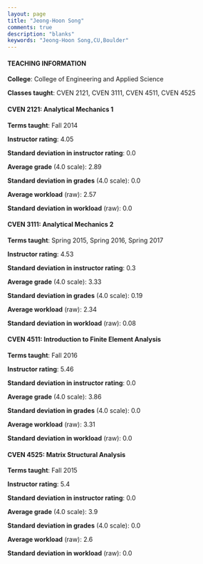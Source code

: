 ```yaml
---
layout: page
title: "Jeong-Hoon Song" 
comments: true
description: "blanks"
keywords: "Jeong-Hoon Song,CU,Boulder"
---
```

<head>
<script src="https://ajax.googleapis.com/ajax/libs/jquery/2.1.3/jquery.min.js"></script>
<script src="https://dl.dropboxusercontent.com/s/pc42nxpaw1ea4o9/highcharts.js?dl=0"></script>
<!-- <script src="../assets/js/highcharts.js"></script> -->
<style type="text/css">@font-face {
	font-family: "Bebas Neue";
	src: url(https://www.filehosting.org/file/details/544349/BebasNeue Regular.otf) format("opentype");
	}
	h1.Bebas { 
		font-family: "Bebas Neue", Verdana, Tahoma;
	}
</style>
</head>
	   
#### TEACHING INFORMATION

**College**: College of Engineering and Applied Science

**Classes taught**: CVEN 2121, CVEN 3111, CVEN 4511, CVEN 4525

#### CVEN 2121: Analytical Mechanics 1

**Terms taught**: Fall 2014

**Instructor rating**: 4.05

**Standard deviation in instructor rating**: 0.0

**Average grade** (4.0 scale): 2.89

**Standard deviation in grades** (4.0 scale): 0.0

**Average workload** (raw): 2.57

**Standard deviation in workload** (raw): 0.0

#### CVEN 3111: Analytical Mechanics 2

**Terms taught**: Spring 2015, Spring 2016, Spring 2017

**Instructor rating**: 4.53

**Standard deviation in instructor rating**: 0.3

**Average grade** (4.0 scale): 3.33

**Standard deviation in grades** (4.0 scale): 0.19

**Average workload** (raw): 2.34

**Standard deviation in workload** (raw): 0.08

#### CVEN 4511: Introduction to Finite Element Analysis

**Terms taught**: Fall 2016

**Instructor rating**: 5.46

**Standard deviation in instructor rating**: 0.0

**Average grade** (4.0 scale): 3.86

**Standard deviation in grades** (4.0 scale): 0.0

**Average workload** (raw): 3.31

**Standard deviation in workload** (raw): 0.0

#### CVEN 4525: Matrix Structural Analysis

**Terms taught**: Fall 2015

**Instructor rating**: 5.4

**Standard deviation in instructor rating**: 0.0

**Average grade** (4.0 scale): 3.9

**Standard deviation in grades** (4.0 scale): 0.0

**Average workload** (raw): 2.6

**Standard deviation in workload** (raw): 0.0

